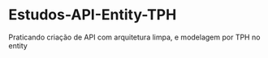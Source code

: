 # Estudos-API-Entity-TPH
Praticando criação de API com arquitetura limpa, e modelagem por TPH no entity 
